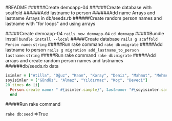 #README
######Create demoapp-04
######Create database with scaffold
######Add lastname to person
######Add name Arrays and lastname Arrays in db/seeds.rb
######Create random person names and lastname with "for loops" and using arrays


#####Create demoapp-04
```rails new demoapp-04```
```cd demoapp```
#####Bundle install
```bundle install --local```
#####Create database 
```rails g scaffold Person name:string```
#####Run rake command
```rake db:migrate```
#####Add lastname to person
```rails g migration add_lastname_to_person lastname:string```
#####Run rake command
```rake db:migrate```
#####Add arrays and create random person names and lastnames
######db/seeds.rb data
```ruby
isimler = ["Atilla", "Oğuz", "Kaan", "Koray", "Deniz", "Mahmut", "Mehmet", "Mahmut"]
soyisimler = ["Gündüz", "Almaz", "Yıldırmaz", "Koç", "Deveci"]
20.times do |i|
  Person.create name: " #{isimler.sample}", lastname: "#{soyisimler.sample}"
  end
```

#####Run rake command

`rake db:seed`
=>True
  




